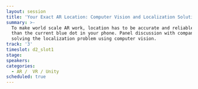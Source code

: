 ```yaml
---
layout: session
title: 'Your Exact AR Location: Computer Vision and Localization Solutions'
summary: >-
  To make world scale AR work, location has to be accurate and reliable...better
  than the current blue dot in your phone. Panel discussion with companies
  solving the localization problem using computer vision.
track: '3'
timeslot: d2_slot1
stage:
speakers:
categories:
  - AR /  VR / Unity
scheduled: true
---
```


